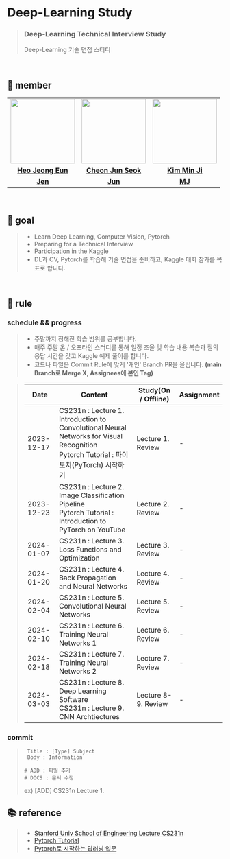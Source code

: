 # Deep-Learning Study

> ### Deep-Learning Technical Interview Study
> Deep-Learning 기술 면접 스터디

<br>

## 👋 member 
<table>
  <tr>
    <td align="center"><a href="https://github.com/Heo-Jeong-Eun"><img src="https://avatars.githubusercontent.com/Heo-Jeong-Eun" width="150px;" alt="">
    <td align="center"><a href="https://github.com/JunSeokCheon"><img src="https://avatars.githubusercontent.com/JunSeokCheon" width="150px;" alt="">
    <td align="center"><a href="https://github.com/enddl3224"><img src="https://avatars.githubusercontent.com/enddl3224" width="150px;" alt="">
    </td>
  </tr>
  <tr>
    <td align="center"><a href="https://github.com/Heo-Jeong-Eun"><b>Heo Jeong Eun</b></td>
    <td align="center"><a href="https://github.com/JunSeokCheon"><b>Cheon Jun Seok</b></td>
    <td align="center"><a href="https://github.com/enddl3224"><b>Kim Min Ji</b></td>
  </tr>
  <tr>
    <td align="center"><a href="https://github.com/Heo-Jeong-Eun/Deep-Learning-Study/tree/Jen"><b>Jen</b></td>
    <td align="center"><a href="https://github.com/Heo-Jeong-Eun/Deep-Learning-Study/tree/Jun"><b>Jun</b></td>
    <td align="center"><a href="https://github.com/Heo-Jeong-Eun/Deep-Learning-Study/tree/MJ"><b>MJ</b></td>
  </tr>
</table>

<br>

## 🚀 goal
> - Learn Deep Learning, Computer Vision, Pytorch
> - Preparing for a Technical Interview
> - Participation in the Kaggle
> - DL과 CV, Pytorch를 학습해 기술 면접을 준비하고, Kaggle 대회 참가를 목표로 합니다. 

<br>

## 🫡 rule

### schedule && progress 
> - 주말까지 정해진 학습 범위를 공부합니다. 
> - 매주 주말 온 / 오프라인 스터디를 통해 일정 조율 및 학습 내용 복습과 질의응답 시간을 갖고 Kaggle 예제 풀이를 합니다.
> - 코드나 파일은 Commit Rule에 맞게 '개인' Branch PR을 올립니다. **(main Branch로 Merge X, Assignees에 본인 Tag)**

> | Date | Content | Study(On / Offline) | Assignment |
> | --- | --- | --- | --- |
> | 2023-12-17 | CS231n : Lecture 1. Introduction to Convolutional Neural Networks for Visual Recognition <br> Pytorch Tutorial : 파이토치(PyTorch) 시작하기 | Lecture 1. Review | - |
> | 2023-12-23 | CS231n : Lecture 2. Image Classification Pipeline <br> Pytorch Tutorial : Introduction to PyTorch on YouTube | Lecture 2. Review | - |
> | 2024-01-07 | CS231n : Lecture 3. Loss Functions and Optimization | Lecture 3. Review | - |
> | 2024-01-20 | CS231n : Lecture 4. Back Propagation and Neural Networks | Lecture 4. Review | - |
> | 2024-02-04 | CS231n : Lecture 5. Convolutional Neural Networks | Lecture 5. Review | - |
> | 2024-02-10 | CS231n : Lecture 6. Training Neural Networks 1 | Lecture 6. Review | - |
> | 2024-02-18 | CS231n : Lecture 7. Training Neural Networks 2 | Lecture 7. Review | - |
> | 2024-03-03 | CS231n : Lecture 8. Deep Learning Software <br> CS231n : Lecture 9. CNN Archtiectures | Lecture 8-9. Review | - |

### commit 
> ```shell
>  Title : [Type] Subject
>  Body : Information
>
> # ADD : 파일 추가
> # DOCS : 문서 수정
>  ```
> ex) [ADD] CS231n Lecture 1.

## 📚 reference
> - <a href = 'https://www.youtube.com/watch?v=vT1JzLTH4G4'>Stanford Univ School of Engineering Lecture CS231n</a>
> - <a href = 'https://tutorials.pytorch.kr/beginner/basics/saveloadrun_tutorial.html'>Pytorch Tutorial</a>
> - <a href = 'https://wikidocs.net/book/2788'>Pytorch로 시작하는 딥러닝 입문</a>
